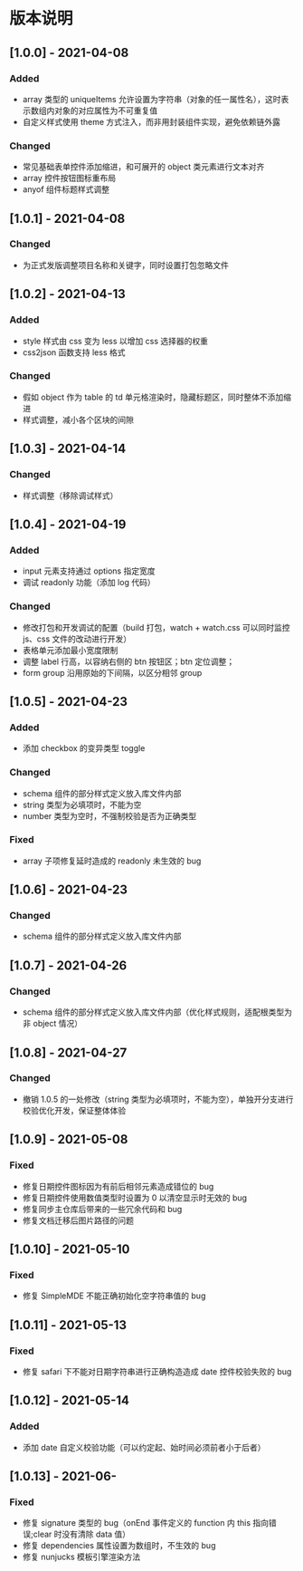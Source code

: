 # 版本说明

## [1.0.0] - 2021-04-08

### Added

-   array 类型的 uniqueItems 允许设置为字符串（对象的任一属性名），这时表示数组内对象的对应属性为不可重复值
-   自定义样式使用 theme 方式注入，而非用封装组件实现，避免依赖链外露

### Changed

-   常见基础表单控件添加缩进，和可展开的 object 类元素进行文本对齐
-   array 控件按钮图标重布局
-   anyof 组件标题样式调整

## [1.0.1] - 2021-04-08

### Changed

-   为正式发版调整项目名称和关键字，同时设置打包忽略文件

## [1.0.2] - 2021-04-13

### Added

-   style 样式由 css 变为 less 以增加 css 选择器的权重
-   css2json 函数支持 less 格式

### Changed

-   假如 object 作为 table 的 td 单元格渲染时，隐藏标题区，同时整体不添加缩进
-   样式调整，减小各个区块的间隙

## [1.0.3] - 2021-04-14

### Changed

-   样式调整（移除调试样式）

## [1.0.4] - 2021-04-19

### Added

-   input 元素支持通过 options 指定宽度
-   调试 readonly 功能（添加 log 代码）

### Changed

-   修改打包和开发调试的配置（build 打包，watch + watch.css 可以同时监控 js、css 文件的改动进行开发）
-   表格单元添加最小宽度限制
-   调整 label 行高，以容纳右侧的 btn 按钮区；btn 定位调整；
-   form group 沿用原始的下间隔，以区分相邻 group

## [1.0.5] - 2021-04-23

### Added

-   添加 checkbox 的变异类型 toggle

### Changed

-   schema 组件的部分样式定义放入库文件内部
-   string 类型为必填项时，不能为空
-   number 类型为空时，不强制校验是否为正确类型

### Fixed

-   array 子项修复延时造成的 readonly 未生效的 bug

## [1.0.6] - 2021-04-23

### Changed

-   schema 组件的部分样式定义放入库文件内部

## [1.0.7] - 2021-04-26

### Changed

-   schema 组件的部分样式定义放入库文件内部（优化样式规则，适配根类型为非 object 情况）

## [1.0.8] - 2021-04-27

### Changed

-   撤销 1.0.5 的一处修改（string 类型为必填项时，不能为空），单独开分支进行校验优化开发，保证整体体验

## [1.0.9] - 2021-05-08

### Fixed

-   修复日期控件图标因为有前后相邻元素造成错位的 bug
-   修复日期控件使用数值类型时设置为 0 以清空显示时无效的 bug
-   修复同步主仓库后带来的一些冗余代码和 bug
-   修复文档迁移后图片路径的问题

## [1.0.10] - 2021-05-10

### Fixed

-   修复 SimpleMDE 不能正确初始化空字符串值的 bug

## [1.0.11] - 2021-05-13

### Fixed

-   修复 safari 下不能对日期字符串进行正确构造造成 date 控件校验失败的 bug

## [1.0.12] - 2021-05-14

### Added

-   添加 date 自定义校验功能（可以约定起、始时间必须前者小于后者）

## [1.0.13] - 2021-06-

### Fixed

-   修复 signature 类型的 bug（onEnd 事件定义的 function 内 this 指向错误;clear 时没有清除 data 值）
-   修复 dependencies 属性设置为数组时，不生效的 bug
-   修复 nunjucks 模板引擎渲染方法

